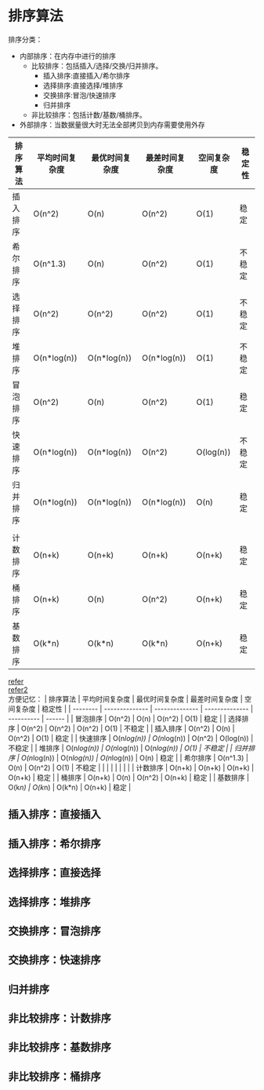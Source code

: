 # 排序算法
排序分类：

- 内部排序：在内存中进行的排序
    - 比较排序：包括插入/选择/交换/归并排序。
        - 插入排序:直接插入/希尔排序
        - 选择排序:直接选择/堆排序
        - 交换排序:冒泡/快速排序
        - 归并排序
    - 非比较排序：包括计数/基数/桶排序。 
- 外部排序：当数据量很大时无法全部拷贝到内存需要使用外存


| 排序算法 | 平均时间复杂度 | 最优时间复杂度 | 最差时间复杂度 | 空间复杂度 | 稳定性 |
| -------- | -------------- | -------------- | -------------- | ---------- | ------ |
| 插入排序 | O(n^2)         | O(n)           | O(n^2)         | O(1)       | 稳定 |
| 希尔排序 | O(n^1.3)       | O(n)           | O(n^2)         | O(1)       | 不稳定 |
| 选择排序 | O(n^2)         | O(n^2)         | O(n^2)         | O(1)       | 不稳定 |
| 堆排序 | O(n*log(n))    | O(n*log(n))    | O(n*log(n))    | O(1)       | 不稳定 |
| 冒泡排序 | O(n^2)         | O(n)           | O(n^2)         | O(1)       | 稳定 |
| 快速排序 | O(n*log(n))    | O(n*log(n))    | O(n^2)         | O(log(n))  | 不稳定 |
| 归并排序 | O(n*log(n))    | O(n*log(n))    | O(n*log(n))    | O(n)       | 稳定 |
|          |                |                |                |            |        |
| 计数排序 | O(n+k)         | O(n+k)         | O(n+k)         | O(n+k)     | 稳定 |
| 桶排序 | O(n+k)         | O(n)           | O(n^2)         | O(n+k)     | 稳定 |
| 基数排序 | O(k*n)         | O(k*n)         | O(k*n)         | O(n+k)     | 稳定 |

[refer](https://www.cnblogs.com/fnlingnzb-learner/p/9374732.html)  
[refer2](https://blog.csdn.net/zhangsy_csdn/article/details/91483600)  
方便记忆：
| 排序算法 | 平均时间复杂度 | 最优时间复杂度 | 最差时间复杂度 | 空间复杂度 | 稳定性 |
| -------- | -------------- | -------------- | -------------- | ---------- | ------ |
| 冒泡排序 | O(n^2)         | O(n)           | O(n^2)         | O(1)       | 稳定 |
| 选择排序 | O(n^2)         | O(n^2)         | O(n^2)         | O(1)       | 不稳定 |
| 插入排序 | O(n^2)         | O(n)           | O(n^2)         | O(1)       | 稳定 |
| 快速排序 | O(n*log(n))    | O(n*log(n))    | O(n^2)         | O(log(n))  | 不稳定 |
| 堆排序 | O(n*log(n))    | O(n*log(n))    | O(n*log(n))    | O(1)       | 不稳定 |
| 归并排序 | O(n*log(n))    | O(n*log(n))    | O(n*log(n))    | O(n)       | 稳定 |
| 希尔排序 | O(n^1.3)       | O(n)           | O(n^2)         | O(1)       | 不稳定 |
|          |                |                |                |            |        |
| 计数排序 | O(n+k)         | O(n+k)         | O(n+k)         | O(n+k)     | 稳定 |
| 桶排序 | O(n+k)         | O(n)           | O(n^2)         | O(n+k)     | 稳定 |
| 基数排序 | O(k*n)         | O(k*n)         | O(k*n)         | O(n+k)     | 稳定 |

## 插入排序：直接插入

## 插入排序：希尔排序

## 选择排序：直接选择

## 选择排序：堆排序

## 交换排序：冒泡排序

## 交换排序：快速排序

## 归并排序

## 非比较排序：计数排序

## 非比较排序：基数排序

## 非比较排序：桶排序